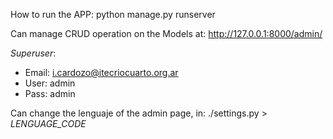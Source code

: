 How to run the APP:
    python manage.py runserver

Can manage CRUD operation on the Models at: 
http://127.0.0.1:8000/admin/

*Superuser*:
- Email:  i.cardozo@itecriocuarto.org.ar
- User:   admin
- Pass:   admin


Can change the lenguaje of the admin page, in: ./settings.py > *LENGUAGE_CODE*